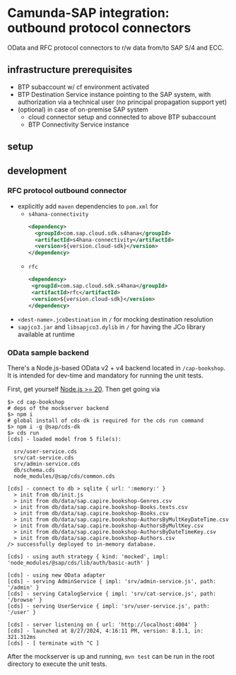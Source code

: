 # Camunda-SAP integration: outbound protocol connectors

OData and RFC protocol connectors to r/w data from/to SAP S/4 and ECC.

## infrastructure prerequisites

- BTP subaccount w/ cf environment activated
- BTP Destination Service instance pointing to the SAP system,
    with authorization via a technical user (no principal propagation support yet)
- (optional) in case of on-premise SAP system
  - cloud connector setup and connected to above BTP subaccount
  - BTP Connectivity Service instance

## setup

## development

### RFC protocol outbound connector

- explicitly add `maven` dependencies to `pom.xml` for
  - `s4hana-connectivity`
    ```xml
    <dependency>
      <groupId>com.sap.cloud.sdk.s4hana</groupId>
      <artifactId>s4hana-connectivity</artifactId>
      <version>${version.cloud-sdk}</version>
    </dependency>
    ```
  - `rfc`
     ```xml
    <dependency>
      <groupId>com.sap.cloud.sdk.s4hana</groupId>
      <artifactId>rfc</artifactId>
      <version>${version.cloud-sdk}</version>
    </dependency>
    ```
- `<dest-name>.jcoDestination` in `/` for mocking destination resolution
- `sapjco3.jar` and `libsapjco3.dylib` in `/` for having the JCo library available at runtime

### OData sample backend

There's a Node.js-based OData v2 + v4 backend located in `/cap-bookshop`.
It is intended for dev-time and mandatory for running the unit tests.

First, get yourself [Node.js >= 20](https://nodejs.org/en/download/package-manager/current).
Then get going via

```shell
$> cd cap-bookshop
# deps of the mockserver backend
$> npm i
# global install of cds-dk is required for the cds run command
$> npm i -g @sap/cds-dk
$> cds run
[cds] - loaded model from 5 file(s):

  srv/user-service.cds
  srv/cat-service.cds
  srv/admin-service.cds
  db/schema.cds
  node_modules/@sap/cds/common.cds

[cds] - connect to db > sqlite { url: ':memory:' }
  > init from db/init.js
  > init from db/data/sap.capire.bookshop-Genres.csv
  > init from db/data/sap.capire.bookshop-Books.texts.csv
  > init from db/data/sap.capire.bookshop-Books.csv
  > init from db/data/sap.capire.bookshop-AuthorsByMultKeyDateTime.csv
  > init from db/data/sap.capire.bookshop-AuthorsByMultKey.csv
  > init from db/data/sap.capire.bookshop-AuthorsByDateTimeKey.csv
  > init from db/data/sap.capire.bookshop-Authors.csv
/> successfully deployed to in-memory database.

[cds] - using auth strategy { kind: 'mocked', impl: 'node_modules/@sap/cds/lib/auth/basic-auth' }

[cds] - using new OData adapter
[cds] - serving AdminService { impl: 'srv/admin-service.js', path: '/admin' }
[cds] - serving CatalogService { impl: 'srv/cat-service.js', path: '/browse' }
[cds] - serving UserService { impl: 'srv/user-service.js', path: '/user' }

[cds] - server listening on { url: 'http://localhost:4004' }
[cds] - launched at 8/27/2024, 4:16:11 PM, version: 8.1.1, in: 321.312ms
[cds] - [ terminate with ^C ]
```

After the mockserver is up and running, `mvn test` can be run in the root directory to execute the unit tests.
